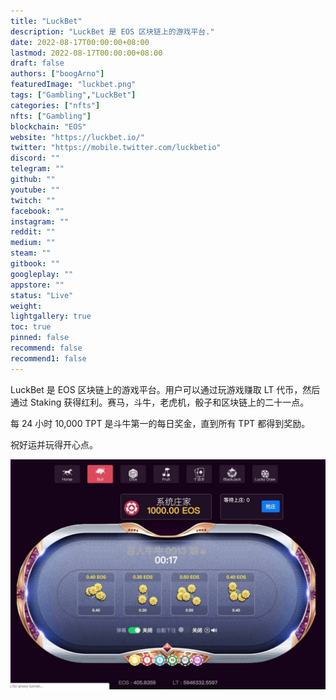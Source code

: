 ```yaml
---
title: "LuckBet"
description: "LuckBet 是 EOS 区块链上的游戏平台."
date: 2022-08-17T00:00:00+08:00
lastmod: 2022-08-17T00:00:00+08:00
draft: false
authors: ["boogArno"]
featuredImage: "luckbet.png"
tags: ["Gambling","LuckBet"]
categories: ["nfts"]
nfts: ["Gambling"]
blockchain: "EOS"
website: "https://luckbet.io/"
twitter: "https://mobile.twitter.com/luckbetio"
discord: ""
telegram: ""
github: ""
youtube: ""
twitch: ""
facebook: ""
instagram: ""
reddit: ""
medium: ""
steam: ""
gitbook: ""
googleplay: ""
appstore: ""
status: "Live"
weight: 
lightgallery: true
toc: true
pinned: false
recommend: false
recommend1: false
---
```

LuckBet 是 EOS 区块链上的游戏平台。用户可以通过玩游戏赚取 LT 代币，然后通过 Staking 获得红利。赛马，斗牛，老虎机，骰子和区块链上的二十一点。

每 24 小时 10,000 TPT 是斗牛第一的每日奖金，直到所有 TPT 都得到奖励。

祝好运并玩得开心点。

![Dwdffm9VAAAF-Kn](Dwdffm9VAAAF-Kn.jpg)